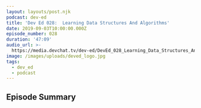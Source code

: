 ```yaml
---
layout: layouts/post.njk
podcast: dev-ed
title: 'Dev Ed 028:  Learning Data Structures And Algorithms'
date: 2019-09-03T10:00:00.000Z
episode_number: 028
duration: '47:09'
audio_url: >-
  https://media.devchat.tv/dev-ed/DevEd_028_Learning_Data_Structures_And_Algorithms.mp3
image: /images/uploads/deved_logo.jpg
tags:
  - dev_ed
  - podcast
---
```

## Episode Summary
